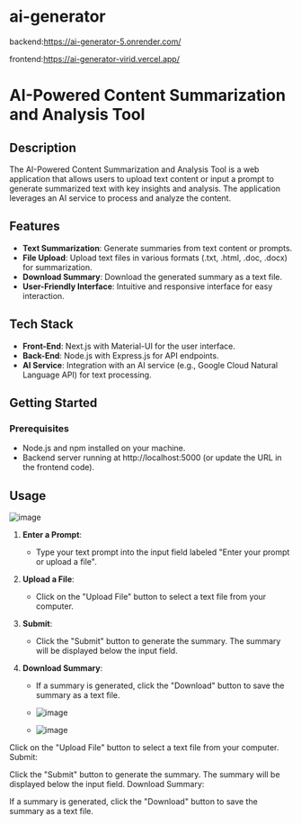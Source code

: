 # ai-generator
backend:https://ai-generator-5.onrender.com/

frontend:https://ai-generator-virid.vercel.app/
# AI-Powered Content Summarization and Analysis Tool

## Description

The AI-Powered Content Summarization and Analysis Tool is a web application that allows users to upload text content or input a prompt to generate summarized text with key insights and analysis. The application leverages an AI service to process and analyze the content.

## Features

- **Text Summarization**: Generate summaries from text content or prompts.
- **File Upload**: Upload text files in various formats (.txt, .html, .doc, .docx) for summarization.
- **Download Summary**: Download the generated summary as a text file.
- **User-Friendly Interface**: Intuitive and responsive interface for easy interaction.

## Tech Stack

- **Front-End**: Next.js with Material-UI for the user interface.
- **Back-End**: Node.js with Express.js for API endpoints.
- **AI Service**: Integration with an AI service (e.g., Google Cloud Natural Language API) for text processing.

## Getting Started

### Prerequisites

- Node.js and npm installed on your machine.
- Backend server running at http://localhost:5000 (or update the URL in the frontend code).

## Usage
![image](https://github.com/user-attachments/assets/6a52cfc2-2cbb-4195-8de3-4465bbed40b8)


1. **Enter a Prompt**:
   - Type your text prompt into the input field labeled "Enter your prompt or upload a file".

2. **Upload a File**:
   - Click on the "Upload File" button to select a text file from your computer.

3. **Submit**:
   - Click the "Submit" button to generate the summary. The summary will be displayed below the input field.

4. **Download Summary**:
   - If a summary is generated, click the "Download" button to save the summary as a text file.
   - ![image](https://github.com/user-attachments/assets/55f30f8c-2e54-46b9-9c50-1e58be87aeaa)

   - ![image](https://github.com/user-attachments/assets/7e660500-bf8e-4954-8a49-8ed378857afa)


Click on the "Upload File" button to select a text file from your computer.
Submit:

Click the "Submit" button to generate the summary. The summary will be displayed below the input field.
Download Summary:

If a summary is generated, click the "Download" button to save the summary as a text file.

